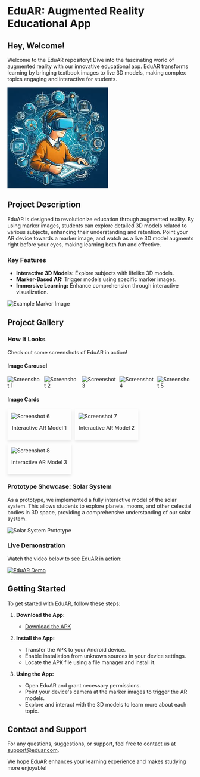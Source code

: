 # EduAR: Augmented Reality Educational App

## Hey, Welcome!

Welcome to the EduAR repository! Dive into the fascinating world of augmented reality with our innovative educational app. EduAR transforms learning by bringing textbook images to live 3D models, making complex topics engaging and interactive for students.

![EduAR Logo](/img/EduAR%20logo.jpg)

## Project Description

EduAR is designed to revolutionize education through augmented reality. By using marker images, students can explore detailed 3D models related to various subjects, enhancing their understanding and retention. Point your AR device towards a marker image, and watch as a live 3D model augments right before your eyes, making learning both fun and effective.

### Key Features

- **Interactive 3D Models:** Explore subjects with lifelike 3D models.
- **Marker-Based AR:** Trigger models using specific marker images.
- **Immersive Learning:** Enhance comprehension through interactive visualization.

![Example Marker Image](https://via.placeholder.com/300x200)

## Project Gallery

### How It Looks

Check out some screenshots of EduAR in action!

#### Image Carousel

<div style="display: flex; overflow-x: scroll;">
  <img src="https://via.placeholder.com/300x200" alt="Screenshot 1" style="margin-right: 10px;">
  <img src="https://via.placeholder.com/300x200" alt="Screenshot 2" style="margin-right: 10px;">
  <img src="https://via.placeholder.com/300x200" alt="Screenshot 3" style="margin-right: 10px;">
  <img src="https://via.placeholder.com/300x200" alt="Screenshot 4" style="margin-right: 10px;">
  <img src="https://via.placeholder.com/300x200" alt="Screenshot 5" style="margin-right: 10px;">
</div>

#### Image Cards

<div style="display: flex; flex-wrap: wrap; gap: 10px;">
  <div style="flex: 1 1 30%; max-width: 30%; box-shadow: 0 4px 8px rgba(0, 0, 0, 0.1); padding: 10px;">
    <img src="https://via.placeholder.com/300x200" alt="Screenshot 6">
    <p style="text-align: center;">Interactive AR Model 1</p>
  </div>
  <div style="flex: 1 1 30%; max-width: 30%; box-shadow: 0 4px 8px rgba(0, 0, 0, 0.1); padding: 10px;">
    <img src="https://via.placeholder.com/300x200" alt="Screenshot 7">
    <p style="text-align: center;">Interactive AR Model 2</p>
  </div>
  <div style="flex: 1 1 30%; max-width: 30%; box-shadow: 0 4px 8px rgba(0, 0, 0, 0.1); padding: 10px;">
    <img src="https://via.placeholder.com/300x200" alt="Screenshot 8">
    <p style="text-align: center;">Interactive AR Model 3</p>
  </div>
  <!-- Add more cards as needed -->
</div>

### Prototype Showcase: Solar System

As a prototype, we implemented a fully interactive model of the solar system. This allows students to explore planets, moons, and other celestial bodies in 3D space, providing a comprehensive understanding of our solar system.

![Solar System Prototype](https://via.placeholder.com/300x200)

### Live Demonstration

Watch the video below to see EduAR in action:

[![EduAR Demo](https://via.placeholder.com/300x200)](https://www.youtube.com/watch?v=dummyvideolink)

## Getting Started

To get started with EduAR, follow these steps:

1. **Download the App:**
   - [Download the APK](https://github.com/your-repo-link)
   
2. **Install the App:**
   - Transfer the APK to your Android device.
   - Enable installation from unknown sources in your device settings.
   - Locate the APK file using a file manager and install it.

3. **Using the App:**
   - Open EduAR and grant necessary permissions.
   - Point your device's camera at the marker images to trigger the AR models.
   - Explore and interact with the 3D models to learn more about each topic.

## Contact and Support

For any questions, suggestions, or support, feel free to contact us at [support@eduar.com](mailto:support@eduar.com).

We hope EduAR enhances your learning experience and makes studying more enjoyable!
